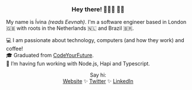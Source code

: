 <h3 align="center"> Hey there!  👩🏽‍💻 👋🏽</h3>

My name is Ívina *(reads Eevnah)*. I'm a software engineer based in London 🇬🇧 with roots in the Netherlands 🇳🇱 and Brazil 🇧🇷. </p>

💻 I am passionate about technology, computers (and how they work) and coffee!\
🎓 Graduated from [CodeYourFuture](https://www.codeyourfuture.io/).\
🌱 I’m having fun working with Node.js, Hapi and Typescript.


<p align="center" >Say hi: <br/>
  <a href="https://ivinapontes.com">Website</a> ✨
  <a href="https://twitter.com/ivi_pontes">Twitter</a> ✨
  <a href="https://www.linkedin.com/in/ivinapontes/">LinkedIn </a>
</p>
